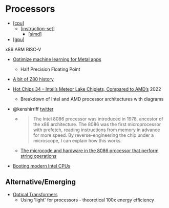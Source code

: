Processors
==========

* [[cpu]]
    * [[instruction-set]]
        * [[simd]]
* [[gpu]]


x86
ARM
RISC-V

* [Optimize machine learning for Metal apps](https://developer.apple.com/videos/play/wwdc2023/10050/?time=590)
    * Half Precision Floating Point

* [A bit of Z80 history](https://mitsi.com/2021/12/21/a-bit-of-z80-history/)

* [Hot Chips 34 – Intel’s Meteor Lake Chiplets, Compared to AMD’s](https://chipsandcheese.com/2022/09/10/hot-chips-34-intels-meteor-lake-chiplets-compared-to-amds/) 2022
    * Breakdown of Intel and AMD processor architectures with diagrams


* @kenshirriff [twitter](https://twitter.com/kenshirriff/status/1609974005519290369?t=Wg8lpzILXxAjOdmQcUn2ww&s=19)
    * > The Intel 8086 processor was introduced in 1978, ancestor of the x86 architecture. The 8086 was the first microprocessor with prefetch, reading instructions from memory in advance for more speed. By reverse-engineering the chip under a microscope, I can explain how this works.
    * [The microcode and hardware in the 8086 processor that perform string operations](https://www.righto.com/2023/04/8086-microcode-string-operations.html)


* [Booting modern Intel CPUs](https://mjg59.dreamwidth.org/66109.html)

Alternative/Emerging
--------------------

* [Optical Transformers](https://arxiv.org/abs/2302.10360)
    * Using 'light' for processors - theoretical 100x energy efficiency

[//begin]: # "Autogenerated link references for markdown compatibility"
[cpu]: cpu.md "CPU"
[instruction-set]: instruction-set.md "instruction set"
[simd]: simd.md "SIMD"
[gpu]: gpu.md "GPU"
[//end]: # "Autogenerated link references"